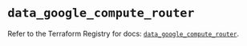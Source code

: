 # `data_google_compute_router`

Refer to the Terraform Registry for docs: [`data_google_compute_router`](https://registry.terraform.io/providers/hashicorp/google/6.19.0/docs/data-sources/compute_router).
